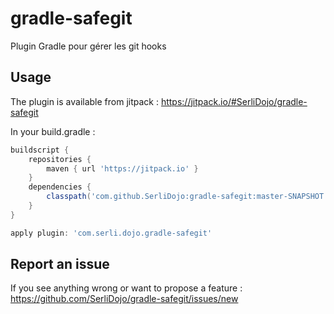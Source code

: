 # gradle-safegit
Plugin Gradle pour gérer les git hooks

## Usage

The plugin is available from jitpack : 
https://jitpack.io/#SerliDojo/gradle-safegit

In your build.gradle : 
```groovy
buildscript {
    repositories {
        maven { url 'https://jitpack.io' }
    }
    dependencies {
        classpath('com.github.SerliDojo:gradle-safegit:master-SNAPSHOT')
    }
}

apply plugin: 'com.serli.dojo.gradle-safegit'
```

## Report an issue

If you see anything wrong or want to propose a feature : https://github.com/SerliDojo/gradle-safegit/issues/new
